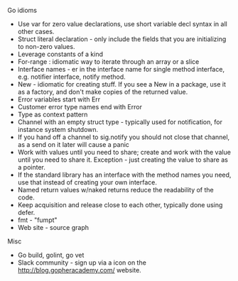 Go idioms

* Use var for zero value declarations, use short variable decl syntax in all
other cases.
* Struct literal declaration - only include the fields that you are initializing to
non-zero values.
* Leverage constants of a kind
* For-range : idiomatic way to iterate through an array or a slice
* Interface names - er in the interface name for single method interface, e.g.
notifier interface, notify method.
* New - idiomatic for creating stuff. If you see a New in a package, use it
as a factory, and don't make copies of the returned value.
* Error variables start with Err
* Customer error type names end with Error
* Type as context pattern
* Channel with an empty struct type - typically used for notification, for
instance system shutdown.
* If you hand off a channel to sig.notify you should not close that channel, as a
send on it later will cause a panic
* Work with values until you need to share; create and work with the value until you
need to share it. Exception - just creating the value to share as a pointer.
* If the standard library has an interface with the method names you need, use that
instead of creating your own interface.
* Named return values w/naked returns reduce the readability of the code.
* Keep acquisition and release close to each other, typically done using defer.
* fmt - "fumpt"
* Web site - source graph



Misc

* Go build, golint, go vet
* Slack community - sign up via a icon on the http://blog.gopheracademy.com/ website.
